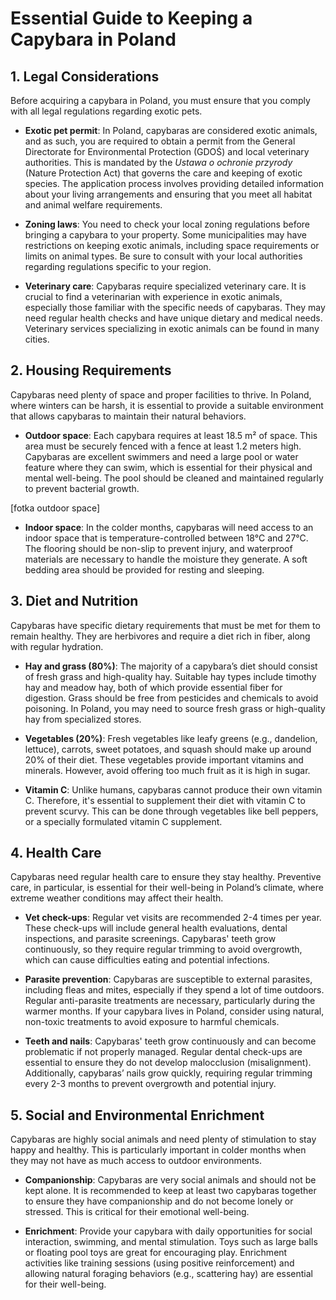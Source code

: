 # Essential Guide to Keeping a Capybara in Poland

## 1. Legal Considerations
Before acquiring a capybara in Poland, you must ensure that you comply with all legal regulations regarding exotic pets.

- **Exotic pet permit**: In Poland, capybaras are considered exotic animals, and as such, you are required to obtain a permit from the General Directorate for Environmental Protection (GDOŚ) and local veterinary authorities. This is mandated by the *Ustawa o ochronie przyrody* (Nature Protection Act) that governs the care and keeping of exotic species. The application process involves providing detailed information about your living arrangements and ensuring that you meet all habitat and animal welfare requirements.
  
- **Zoning laws**: You need to check your local zoning regulations before bringing a capybara to your property. Some municipalities may have restrictions on keeping exotic animals, including space requirements or limits on animal types. Be sure to consult with your local authorities regarding regulations specific to your region.

- **Veterinary care**: Capybaras require specialized veterinary care. It is crucial to find a veterinarian with experience in exotic animals, especially those familiar with the specific needs of capybaras. They may need regular health checks and have unique dietary and medical needs. Veterinary services specializing in exotic animals can be found in many cities.

## 2. Housing Requirements
Capybaras need plenty of space and proper facilities to thrive. In Poland, where winters can be harsh, it is essential to provide a suitable environment that allows capybaras to maintain their natural behaviors.

- **Outdoor space**: Each capybara requires at least 18.5 m² of space. This area must be securely fenced with a fence at least 1.2 meters high. Capybaras are excellent swimmers and need a large pool or water feature where they can swim, which is essential for their physical and mental well-being. The pool should be cleaned and maintained regularly to prevent bacterial growth.

[fotka outdoor space]

- **Indoor space**: In the colder months, capybaras will need access to an indoor space that is temperature-controlled between 18°C and 27°C. The flooring should be non-slip to prevent injury, and waterproof materials are necessary to handle the moisture they generate. A soft bedding area should be provided for resting and sleeping.

## 3. Diet and Nutrition
Capybaras have specific dietary requirements that must be met for them to remain healthy. They are herbivores and require a diet rich in fiber, along with regular hydration.

- **Hay and grass (80%)**: The majority of a capybara’s diet should consist of fresh grass and high-quality hay. Suitable hay types include timothy hay and meadow hay, both of which provide essential fiber for digestion. Grass should be free from pesticides and chemicals to avoid poisoning. In Poland, you may need to source fresh grass or high-quality hay from specialized stores.

- **Vegetables (20%)**: Fresh vegetables like leafy greens (e.g., dandelion, lettuce), carrots, sweet potatoes, and squash should make up around 20% of their diet. These vegetables provide important vitamins and minerals. However, avoid offering too much fruit as it is high in sugar.
 
- **Vitamin C**: Unlike humans, capybaras cannot produce their own vitamin C. Therefore, it's essential to supplement their diet with vitamin C to prevent scurvy. This can be done through vegetables like bell peppers, or a specially formulated vitamin C supplement.
 

## 4. Health Care
Capybaras need regular health care to ensure they stay healthy. Preventive care, in particular, is essential for their well-being in Poland’s climate, where extreme weather conditions may affect their health.

- **Vet check-ups**: Regular vet visits are recommended 2-4 times per year. These check-ups will include general health evaluations, dental inspections, and parasite screenings. Capybaras' teeth grow continuously, so they require regular trimming to avoid overgrowth, which can cause difficulties eating and potential infections.

- **Parasite prevention**: Capybaras are susceptible to external parasites, including fleas and mites, especially if they spend a lot of time outdoors. Regular anti-parasite treatments are necessary, particularly during the warmer months. If your capybara lives in Poland, consider using natural, non-toxic treatments to avoid exposure to harmful chemicals.

- **Teeth and nails**: Capybaras' teeth grow continuously and can become problematic if not properly managed. Regular dental check-ups are essential to ensure they do not develop malocclusion (misalignment). Additionally, capybaras’ nails grow quickly, requiring regular trimming every 2-3 months to prevent overgrowth and potential injury.
 

## 5. Social and Environmental Enrichment
Capybaras are highly social animals and need plenty of stimulation to stay happy and healthy. This is particularly important in colder months when they may not have as much access to outdoor environments.

- **Companionship**: Capybaras are very social animals and should not be kept alone. It is recommended to keep at least two capybaras together to ensure they have companionship and do not become lonely or stressed. This is critical for their emotional well-being.

- **Enrichment**: Provide your capybara with daily opportunities for social interaction, swimming, and mental stimulation. Toys such as large balls or floating pool toys are great for encouraging play. Enrichment activities like training sessions (using positive reinforcement) and allowing natural foraging behaviors (e.g., scattering hay) are essential for their well-being.

